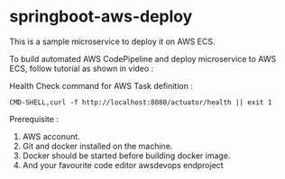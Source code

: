 # springboot-aws-deploy

This is a sample microservice to deploy it on AWS ECS.

To build automated AWS CodePipeline and deploy microservice to AWS ECS, follow tutorial as shown in video :



Health Check command for AWS Task definition : 
```
CMD-SHELL,curl -f http://localhost:8080/actuator/health || exit 1
```


Prerequisite :
1. AWS acconunt.
2. Git and docker installed on the machine.
3. Docker should be started before building docker image.
4. And your favourite code editor
   awsdevops endproject

